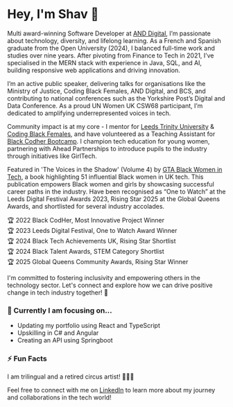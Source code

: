 # Hey, I'm Shav 👋

Multi award-winning Software Developer at [AND Digital](https://www.and.digital), I’m passionate about technology, diversity, and lifelong learning. As a French and Spanish graduate from the Open University (2024), I balanced full-time work and studies over nine years. After pivoting from Finance to Tech in 2021, I’ve specialised in the MERN stack with experience in Java, SQL, and AI, building responsive web applications and driving innovation.

I’m an active public speaker, delivering talks for organisations like the Ministry of Justice, Coding Black Females, AND Digital, and BCS, and contributing to national conferences such as the Yorkshire Post’s Digital and Data Conference. As a proud UN Women UK CSW68 participant, I’m dedicated to amplifying underrepresented voices in tech.

Community impact is at my core - I mentor for [Leeds Trinity University](https://www.leedstrinity.ac.uk/) & [Coding Black Females](https://codingblackfemales.com/), and have volunteered as a Teaching Assistant for [Black Codher Bootcamp](https://blackcodher.com/). I champion tech education for young women, partnering with Ahead Partnerships to introduce pupils to the industry through initiatives like GirlTech.

Featured in 'The Voices in the Shadow' (Volume 4) by [GTA Black Women in Tech](https://theblackwomenintech.com/the-voices-in-the-shadow-4/), a book highlighting 51 influential Black women in UK tech. This publication empowers Black women and girls by showcasing successful career paths in the industry. Have been recognised as “One to Watch” at the Leeds Digital Festival Awards 2023, Rising Star 2025 at the Global Queens Awards, and shortlisted for several industry accolades.

🏆 2022 Black CodHer, Most Innovative Project Winner </br>
🏆 2023 Leeds Digital Festival, One to Watch Award Winner </br>
🏆 2024 Black Tech Achievements UK, Rising Star Shortlist </br>
🏆 2024 Black Talent Awards, STEM Category Shortlist </br>
🏆 2025 Global Queens Community Awards, Rising Star Winner

I'm committed to fostering inclusivity and empowering others in the technology sector. Let's connect and explore how we can drive positive change in tech industry together! 💜

### 🔭 Currently I am focusing on...

- Updating my portfolio using React and TypeScript
- Upskilling in C# and Angular
- Creating an API using Springboot

### ⚡ Fun Facts

I am trilingual and a retired circus artist! 🤸🏾‍♀️

Feel free to connect with me on [LinkedIn](https://www.linkedin.com/in/shavana-peynado/) to learn more about my journey and collaborations in the tech world!

<!--
**sxpydo/sxpydo** is a ✨ _special_ ✨ repository because its `README.md` (this file) appears on your GitHub profile.

Here are some ideas to get you started:

- 🔭 I’m currently working on ...
- 🌱 I’m currently learning ...
- 👯 I’m looking to collaborate on ...
- 🤔 I’m looking for help with ...
- 💬 Ask me about ...
- 📫 How to reach me: ...
- 😄 Pronouns: ...
- ⚡ Fun fact: ...
-->
